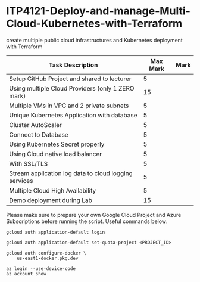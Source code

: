 # ITP4121-Deploy-and-manage-Multi-Cloud-Kubernetes-with-Terraform

create multiple public cloud infrastructures and Kubernetes deployment with Terraform

| Task Description                                       | Max Mark | Mark |
|--------------------------------------------------------|----------|------|
| Setup GitHub Project and shared to lecturer            | 5        |      |
| Using multiple Cloud Providers (only 1 ZERO mark)      | 15       |      |
| Multiple VMs in VPC and 2 private subnets              | 5        |      |
| Unique Kubernetes Application with database            | 5        |      |
| Cluster AutoScaler                                     | 5        |      |
| Connect to Database                                   | 5        |      |
| Using Kubernetes Secret properly                       | 5        |      |
| Using Cloud native load balancer                       | 5        |      |
| With SSL/TLS                                           | 5        |      |
| Stream application log data to cloud logging services  | 5        |      |
| Multiple Cloud High Availability                       | 5        |      |
| Demo deployment during Lab                             | 15       |      |

Please make sure to prepare your own Google Cloud Project and Azure Subscriptions before running the script.
Useful commands below:
```
gcloud auth application-default login

gcloud auth application-default set-quota-project <PROJECT_ID>

gcloud auth configure-docker \
    us-east1-docker.pkg.dev

az login --use-device-code
az account show
```
